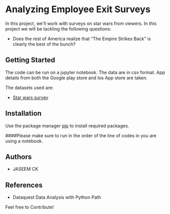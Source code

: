 # Analyzing Employee Exit Surveys

In this project, we'll work with surveys on star wars from viewers.
In this project we will be tackling the following questions:

   * Does the rest of America realize that “The Empire Strikes Back” is clearly the best of the bunch? 

## Getting Started

The code can be run on a jupyter notebook. The data are in csv format. App details from both the Google play store and Ios App store are taken.

The datasets used are:
* [Star wars survey](https://github.com/fivethirtyeight/data/tree/master/star-wars-survey)

## Installation

Use the package manager [pip](https://pip.pypa.io/en/stable/) to install required packages.

####Please make sure to run in the order of the line of codes in you are using a notebook.

## Authors

* JASEEM CK

## References

* Dataquest Data Analysis with Python Path

Feel free to Contribute!
